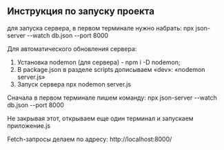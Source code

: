 ## Инструкция по запуску проекта
для запуска сервера, в первом терминале нужно набрать:
npx json-server --watch db.json --port 8000

 Для автоматического обновления сервера:
   1) Установка nodemon (для сервера) - npm i -D nodemon;
 2) В package.json  в разделе scripts дописываем «dev»: «nodemon server.js»
 3) Запуск сервера npx nodemon server.js


 Сначала в первом терминале пишем команду:
   npx json-server --watch db.json --port 8000

 Не закрывая этот, открываем еще один терминал и запускаем приложение.js

 Fetch-запросы делаем по адресу: http://localhost:8000/
